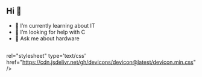 ## Hi 👋

- 🌱 I’m currently learning about IT
- 🤔 I’m looking for help with C
- 💬 Ask me about hardware

##

rel="stylesheet" type='text/css' href="https://cdn.jsdelivr.net/gh/devicons/devicon@latest/devicon.min.css" />
          

